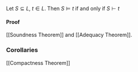 Let $S\subseteq L$, $t\in L$. Then $S\models t$ if and only if $S\vdash t$
#### Proof
[[Soundness Theorem]] and [[Adequacy Theorem]].

### Corollaries
[[Compactness Theorem]]
